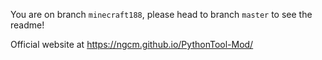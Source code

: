 You are on branch `minecraft188`, please head to branch `master` to see the readme!

Official website at https://ngcm.github.io/PythonTool-Mod/
